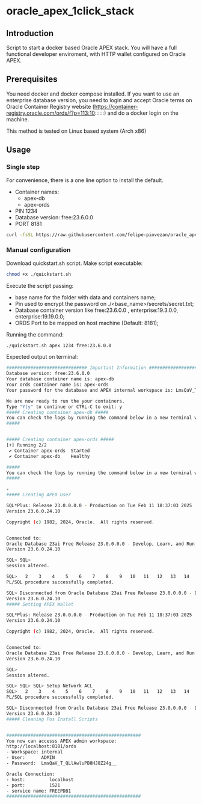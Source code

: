 # oracle_apex_1click_stack
## Introduction
Script to start a docker based Oracle APEX stack. You will have a full functional developer enviroment, with HTTP wallet configured on Oracle APEX.

## Prerequisites
You need docker and docker compose installed.
If you want to use an enterprise database version, you need to login and accept Oracle terms on Oracle Container Registry website (https://container-registry.oracle.com/ords/f?p=113:10::::::) and do a docker login on the machine.

This method is tested on Linux based system (Arch x86)


## Usage

### Single step
For convenience, there is a one line option to install the default.
 - Container names:
   - apex-db
   - apex-ords
 - PIN 1234
 - Database version: free:23.6.0.0
 - PORT 8181
 
```bash
curl -fsSL https://raw.githubusercontent.com/felipe-piovezan/oracle_apex_1click_stack/refs/heads/main/quickstart_default.sh | bash
```


### Manual configuration
Download quickstart.sh script.
Make script executable:

```bash
chmod +x ./quickstart.sh
```

Execute the script passing:
 - base name for the folder with data and containers name;
 - Pin used to encrypt the password on ./<base_name>/secrets/secret.txt;
 - Database container version like free:23.6.0.0 , enterprise:19.3.0.0, enterprise:19.19.0.0;
 - ORDS Port to be mapped on host machine (Default: 8181);


Running the command:

```bash
./quickstart.sh apex 1234 free:23.6.0.0
```

Expected output on terminal:
```bash
############################## Important Information ##############################
Database version: free:23.6.0.0
Your database container name is: apex-db
Your ords container name is: apex-ords
Your password for the database and APEX internal workspace is: LmsQaV_T_QLlAwluPB8HJ8Z24g__

We are now ready to run the your containers.
Type "Y|y" to continue or CTRL-C to exit: y
##### Creating container apex-db #####
You can check the logs by running the command below in a new terminal window: docker logs -f apex-db
#####


##### Creating container apex-ords #####
[+] Running 2/2
 ✔ Container apex-ords  Started                                                                                            139.6s 
 ✔ Container apex-db    Healthy                                                                                            139.4s 

#####
You can check the logs by running the command below in a new terminal window: docker exec -it apex-ords tail -f /tmp/install_container.log
#####

-
##### Creating APEX User

SQL*Plus: Release 23.0.0.0.0 - Production on Tue Feb 11 18:37:03 2025
Version 23.6.0.24.10

Copyright (c) 1982, 2024, Oracle.  All rights reserved.


Connected to:
Oracle Database 23ai Free Release 23.0.0.0.0 - Develop, Learn, and Run for Free
Version 23.6.0.24.10

SQL> SQL> 
Session altered.

SQL>   2    3    4    5    6    7    8    9   10   11   12   13   14   15   16   17   18  
PL/SQL procedure successfully completed.

SQL> Disconnected from Oracle Database 23ai Free Release 23.0.0.0.0 - Develop, Learn, and Run for Free
Version 23.6.0.24.10
##### Setting APEX Wallet

SQL*Plus: Release 23.0.0.0.0 - Production on Tue Feb 11 18:37:03 2025
Version 23.6.0.24.10

Copyright (c) 1982, 2024, Oracle.  All rights reserved.


Connected to:
Oracle Database 23ai Free Release 23.0.0.0.0 - Develop, Learn, and Run for Free
Version 23.6.0.24.10

SQL> 
Session altered.

SQL> SQL> SQL> Setup Network ACL
SQL>   2    3    4    5    6    7    8    9   10   11   12   13   14   15   16   17   18   19   20   21   22   23   24   25   26   27   28   29   30  
PL/SQL procedure successfully completed.

SQL> Disconnected from Oracle Database 23ai Free Release 23.0.0.0.0 - Develop, Learn, and Run for Free
Version 23.6.0.24.10
##### Cleaning Pos Install Scripts


##################################################
You now can accesss APEX admin workspace:
http://localhost:8181/ords
- Workspace: internal
- User:      ADMIN
- Password:  LmsQaV_T_QLlAwluPB8HJ8Z24g__

Oracle Connection:
- host:         localhost
- port:         1521
- service name: FREEPDB1
##################################################
```